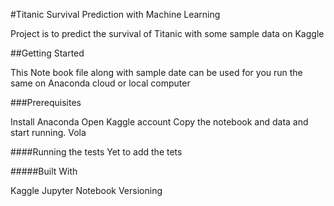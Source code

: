 #Titanic Survival Prediction with Machine Learning

Project is to predict the survival of Titanic with some sample data on Kaggle

##Getting Started

This Note book file along with sample date can be used for you run the same on Anaconda cloud or local computer

###Prerequisites

Install Anaconda
Open Kaggle account
Copy the notebook and data and start running. Vola

####Running the tests
Yet to add the tets

#####Built With

Kaggle
Jupyter Notebook
Versioning
